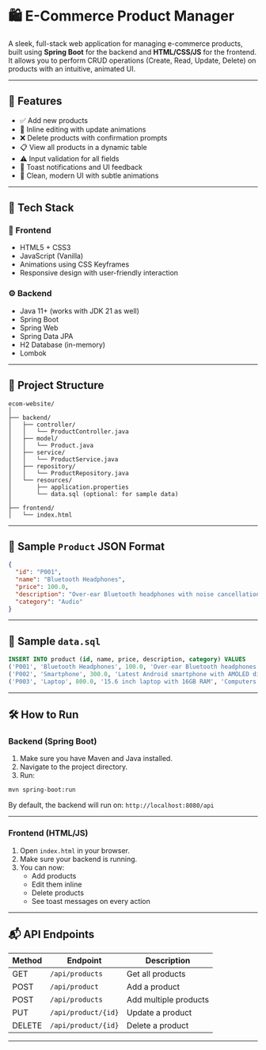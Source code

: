 # 🛍️ E-Commerce Product Manager

A sleek, full-stack web application for managing e-commerce products, built using **Spring Boot** for the backend and **HTML/CSS/JS** for the frontend. It allows you to perform CRUD operations (Create, Read, Update, Delete) on products with an intuitive, animated UI.

---

## 🚀 Features

- ✅ Add new products
- 📝 Inline editing with update animations
- ❌ Delete products with confirmation prompts
- 📋 View all products in a dynamic table
- ⚠️ Input validation for all fields
- 🔔 Toast notifications and UI feedback
- 💅 Clean, modern UI with subtle animations

---

## 🧱 Tech Stack

### 🎨 Frontend
- HTML5 + CSS3
- JavaScript (Vanilla)
- Animations using CSS Keyframes
- Responsive design with user-friendly interaction

### ⚙️ Backend
- Java 11+ (works with JDK 21 as well)
- Spring Boot
- Spring Web
- Spring Data JPA
- H2 Database (in-memory)
- Lombok

---

## 📁 Project Structure

```
ecom-website/
│
├── backend/
│   ├── controller/
│   │   └── ProductController.java
│   ├── model/
│   │   └── Product.java
│   ├── service/
│   │   └── ProductService.java
│   ├── repository/
│   │   └── ProductRepository.java
│   └── resources/
│       ├── application.properties
│       └── data.sql (optional: for sample data)
│
├── frontend/
│   └── index.html
```

---

## 🧪 Sample `Product` JSON Format

```json
{
  "id": "P001",
  "name": "Bluetooth Headphones",
  "price": 100.0,
  "description": "Over-ear Bluetooth headphones with noise cancellation",
  "category": "Audio"
}
```

---

## 💾 Sample `data.sql`

```sql
INSERT INTO product (id, name, price, description, category) VALUES
('P001', 'Bluetooth Headphones', 100.0, 'Over-ear Bluetooth headphones with noise cancellation', 'Audio'),
('P002', 'Smartphone', 300.0, 'Latest Android smartphone with AMOLED display', 'Electronics'),
('P003', 'Laptop', 800.0, '15.6 inch laptop with 16GB RAM', 'Computers');
```

---

## 🛠️ How to Run

### Backend (Spring Boot)

1. Make sure you have Maven and Java installed.
2. Navigate to the project directory.
3. Run:

```bash
mvn spring-boot:run
```

By default, the backend will run on: `http://localhost:8080/api`

---

### Frontend (HTML/JS)

1. Open `index.html` in your browser.
2. Make sure your backend is running.
3. You can now:
   - Add products
   - Edit them inline
   - Delete products
   - See toast messages on every action

---

## 📬 API Endpoints

| Method | Endpoint              | Description           |
|--------|-----------------------|-----------------------|
| GET    | `/api/products`       | Get all products      |
| POST   | `/api/product`        | Add a product         |
| POST   | `/api/products`       | Add multiple products |
| PUT    | `/api/product/{id}`   | Update a product      |
| DELETE | `/api/product/{id}`   | Delete a product      |

---


